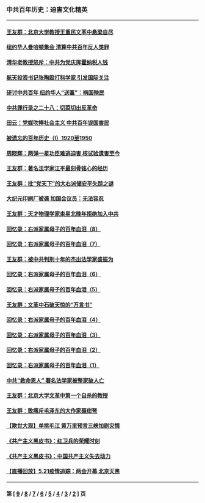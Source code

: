### 中共百年历史：迫害文化精英
---
#### [王友群：北京大学教授王重民文革中悬梁自尽](../../pages/nf1176111/n13084645.md?07160430) 
#### [纽约华人曼哈顿集会 清算中共百年反人类罪](../../pages/nf1176111/n13084157.md?07160430) 
#### [清华老教授怒斥：中共为党庆挥霍纳税人钱](../../pages/nf1176111/n13071430.md?07160430) 
#### [航天投资书记张陶殴打科学家 引发国际关注](../../pages/nf1176111/n13069132.md?07160430) 
#### [研讨中共百年 纽约华人“送匾”：祸国殃民](../../pages/nf1176111/n13057367.md?07160430) 
#### [中共罪行录之二十八：切菜切出反革命](../../pages/nf1176111/n13030600.md?07160430) 
#### [田云：党媒吹捧社会主义 中共百年误国害民](../../pages/nf1176111/n13006682.md?07160430) 
#### [被遗忘的百年历史（I）1920至1950](../../pages/nf1176111/n12986411.md?07160430) 
#### [周晓辉：两弹一星功臣难逃迫害 核试验遗害至今](../../pages/nf1176111/n12974997.md?07160430) 
#### [王友群：著名法学家江平最刻骨铭心的经历](../../pages/nf1176111/n12970787.md?07160430) 
#### [王友群：批“党天下”的大右派储安平失踪之谜](../../pages/nf1176111/n12954229.md?07160430) 
#### [大纪元印刷厂被袭 加国会议员：无法容忍](../../pages/nf1176111/n12883028.md?07160430) 
#### [王友群：天才物理学家束星北晚年拒绝加入中共](../../pages/nf1176111/n12792913.md?07160430) 
#### [回忆录：右派家属母子的百年血泪（8）](../../pages/nf1176111/n12706196.md?07160430) 
#### [回忆录：右派家属母子的百年血泪（7）](../../pages/nf1176111/n12706191.md?07160430) 
#### [王友群：被中共判刑十年的杰出法学家盛振为](../../pages/nf1176111/n12706141.md?07160430) 
#### [回忆录：右派家属母子的百年血泪（6）](../../pages/nf1176111/n12698863.md?07160430) 
#### [回忆录：右派家属母子的百年血泪（5）](../../pages/nf1176111/n12692515.md?07160430) 
#### [王友群：文革中石破天惊的“万言书”](../../pages/nf1176111/n12690994.md?07160430) 
#### [回忆录：右派家属母子的百年血泪（4）](../../pages/nf1176111/n12686410.md?07160430) 
#### [回忆录：右派家属母子的百年血泪（3）](../../pages/nf1176111/n12683820.md?07160430) 
#### [回忆录：右派家属母子的百年血泪（2）](../../pages/nf1176111/n12679738.md?07160430) 
#### [回忆录：右派家属母子的百年血泪（1）](../../pages/nf1176111/n12678112.md?07160430) 
#### [中共“救命恩人” 著名法学家被整家破人亡](../../pages/nf1176111/n12658168.md?07160430) 
#### [王友群：北京大学文革中第一个自杀的教授](../../pages/nf1176111/n12632697.md?07160430) 
#### [王友群：敢痛斥毛泽东的大作家聂绀弩](../../pages/nf1176111/n12384788.md?07160430) 
#### [【欺世大观】单挑毛江 黄万里预言三峡加剧灾情](../../pages/nf1176111/n12357101.md?07160430) 
#### [《共产主义黑皮书》：红卫兵的荣耀时刻](../../pages/nf1176111/n12190329.md?07160430) 
#### [《共产主义黑皮书》：中国共产主义失去动力](../../pages/nf1176111/n12168749.md?07160430) 
#### [【直播回放】5.21疫情追踪：两会开幕 北京天黑](../../pages/nf1176111/n12126358.md?07160430) 

---
#### 第 [ [9](./9.md?07160430) / [8](./8.md?07160430) / [7](./7.md?07160430) / [6](./6.md?07160430) / [5](./5.md?07160430) / [4](./4.md?07160430) / [3](./3.md?07160430) / [2](./2.md?07160430) ] 页
